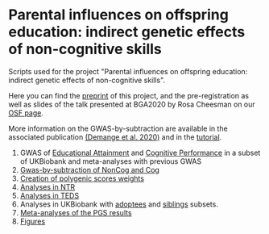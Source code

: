 # Parental influences on offspring education: indirect genetic effects of non-cognitive skills

Scripts used for the project "Parental influences on offspring education: indirect genetic effects of non-cognitive skills". 

Here you can find the [preprint](https://www.biorxiv.org/content/10.1101/2020.09.15.296236v2) of this project, and the pre-registration as well as slides of the talk presented at BGA2020 by Rosa Cheesman on our [OSF page](https://osf.io/mk938/).

More information on the GWAS-by-subtraction are available in the associated publication [(Demange et al. 2020)](https://www.biorxiv.org/content/10.1101/2020.01.14.905794v1) and in the [tutorial](https://rpubs.com/MichelNivard/565885). 


1. GWAS of [Educational Attainment](https://github.com/PerlineDemange/GeneticNurtureNonCog/tree/master/UKB/EA%20GWAS) and [Cognitive Performance](https://github.com/PerlineDemange/GeneticNurtureNonCog/tree/master/UKB/CP%20GWAS) in a subset of UKBiobank and meta-analyses with previous GWAS
2. [Gwas-by-subtraction of NonCog and Cog](https://github.com/PerlineDemange/GeneticNurtureNonCog/tree/master/GwasbySub)
3. [Creation of polygenic scores weights](https://github.com/PerlineDemange/GeneticNurtureNonCog/tree/master/PGS_LDpred)
4. [Analyses in NTR](https://github.com/PerlineDemange/GeneticNurtureNonCog/tree/master/NTR)
5. [Analyses in TEDS](https://github.com/PerlineDemange/GeneticNurtureNonCog/tree/master/TEDS)
6. Analyses in UKBiobank with [adoptees](https://github.com/PerlineDemange/GeneticNurtureNonCog/tree/master/UKB/Adoptees) and [siblings](https://github.com/PerlineDemange/GeneticNurtureNonCog/tree/master/UKB/Siblings) subsets.
7. [Meta-analyses of the PGS results](https://github.com/PerlineDemange/GeneticNurtureNonCog/tree/master/Meta-analysis) 
8. [Figures](https://github.com/PerlineDemange/GeneticNurtureNonCog/tree/master/Figures)